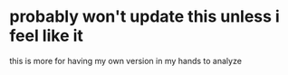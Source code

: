 # probably won't update this unless i feel like it
this is more for having my own version in my hands to analyze

